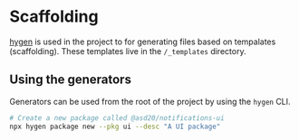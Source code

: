 # Scaffolding

[hygen](https://www.hygen.io/) is used in the project to for generating files based on tempalates (scaffolding). These templates live in the `/_templates` directory.

## Using the generators

Generators can be used from the root of the project by using the `hygen` CLI.

```bash
# Create a new package called @asd20/notifications-ui
npx hygen package new --pkg ui --desc "A UI package"
```
